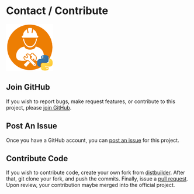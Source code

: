 # Contact / Contribute
![distbuilder logo](https://raw.githubusercontent.com/BuvinJT/distbuilder/master/docs/img/distbuilder128.png)

## Join GitHub 

If you wish to report bugs, make request features, or contribute to this 
project, please [join GitHub](https://github.com/join). 

## Post An Issue 

Once you have a GitHub account, you can [post an issue](https://github.com/BuvinJT/distbuilder/issues)
for this project.  

## Contribute Code

If you wish to contribute code, create your own fork from 
[distbuilder](https://github.com/BuvinJT/distbuilder).
After that, git clone your fork, and push the commits.
Finally, issue a [pull request](https://github.com/BuvinJT/distbuilder/pulls).
Upon review, your contribution maybe merged into the official 
project.
